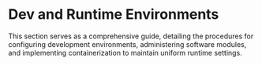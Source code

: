 # Dev and Runtime Environments

This section serves as a comprehensive guide, detailing the procedures for configuring development environments, administering software modules, and implementing containerization to maintain uniform runtime settings.